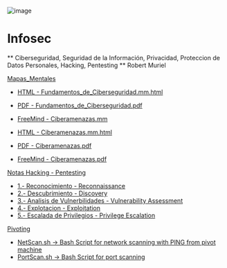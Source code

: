 ![image](https://user-images.githubusercontent.com/116899445/209212423-c76f42f6-9025-426f-a6c7-79d71f52c9c8.png)
                                                             
# Infosec

** Ciberseguridad, Seguridad de la Información, Privacidad, Proteccion de Datos Personales, Hacking, Pentesting **
Robert Muriel           

[Mapas_Mentales](Mapas_Mentales)

- [HTML - Fundamentos_de_Ciberseguridad.mm.html](https://htmlpreview.github.io/?Mapas_Mentales%2FFundamentos%20de%20Ciberseguridad%2FFundamentos_de_Ciberseguridad.mm.html)
- [PDF - Fundamentos_de_Ciberseguridad.pdf](Mapas_Mentales%2FFundamentos%20de%20Ciberseguridad%2FFundamentos_de_Ciberseguridad.pdf)
- [FreeMind - Ciberamenazas.mm](Mapas_Mentales%2FCiberamenazas%2FCiberamenazas.mm)

- [HTML - Ciberamenazas.mm.html](Mapas_Mentales%2FCiberamenazas%2FCiberamenazas.mm.html)
- [PDF - Ciberamenazas.pdf](Mapas_Mentales%2FCiberamenazas%2FCiberamenazas.pdf)
- [FreeMind - Ciberamenazas.pdf](Mapas_Mentales%2FCiberamenazas%2FCiberamenazas.pdf)

[Notas Hacking - Pentesting](Notas%20Hacking%20-%20Pentesting)

- [1.- Reconocimiento - Reconnaissance](Notas%20Hacking%20-%20Pentesting%2F1.-%20Reconocimiento%20-%20Reconnaissance)
- [2.- Descubrimiento - Discovery](Notas%20Hacking%20-%20Pentesting%2F2.-%20Descubrimiento%20-%20Discovery)
- [3.- Analisis de Vulnerbilidades - Vulnerability Assessment](Notas%20Hacking%20-%20Pentesting%2F3.-%20Analisis%20de%20Vulnerbilidades%20-%20Vulnerability%20Assessment)
- [4.- Explotacion - Exploitation](Notas%20Hacking%20-%20Pentesting%2F4.-%20Explotacion%20-%20Exploitation)
- [5.- Escalada de Privilegios - Privilege Escalation](Notas%20Hacking%20-%20Pentesting%2F5.-%20Escalada%20de%20Privilegios%20-%20Privilege%20Escalation)

[Pivoting](Pivoting)
- [NetScan.sh -> Bash Script for network scanning with PING from pivot machine](Pivoting%2FNetScan.sh)
- [PortScan.sh -> Bash Script for port scanning](Pivoting%PortScan.sh)
